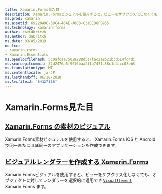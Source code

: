 ```yaml
---
title: Xamarin.Forms見た目
description: Xamarin.Formsビジュアルを使用すると、ビューをサブクラス化しなくても、VisualElement オブジェクトに対してレンダラーを選択的に適用でき Xamarin.Forms ます。
ms.prod: xamarin
ms.assetid: 69228A9C-39C4-46AE-A803-C38EED6FB965
ms.technology: xamarin-forms
author: davidbritch
ms.author: dabritch
ms.date: 03/05/2019
no-loc:
- Xamarin.Forms
- Xamarin.Essentials
ms.openlocfilehash: 5c0afcaa75029288d527fac2a2b21bcd614fd4dc
ms.sourcegitcommit: 32d2476a5f9016baa231b7471c88c1d4ccc08eb8
ms.translationtype: MT
ms.contentlocale: ja-JP
ms.lasthandoff: 06/18/2020
ms.locfileid: "84127128"
---
```

# <a name="xamarinforms-visual"></a>Xamarin.Forms見た目

## <a name="xamarinforms-material-visualmaterial-visualmd"></a>[Xamarin.Forms の素材のビジュアル](material-visual.md)

Xamarin.Forms素材ビジュアルを使用すると、 Xamarin.Forms iOS と Android で同一またはほぼ同一のアプリケーションを作成できます。

## <a name="create-a-xamarinforms-visual-renderercreatemd"></a>[ビジュアルレンダラーを作成する Xamarin.Forms](create.md)

Xamarin.Formsビジュアルを使用すると、ビューをサブクラス化しなくても、オブジェクトに対してレンダラーを選択的に適用でき [`VisualElement`](xref:Xamarin.Forms.VisualElement) Xamarin.Forms ます。
